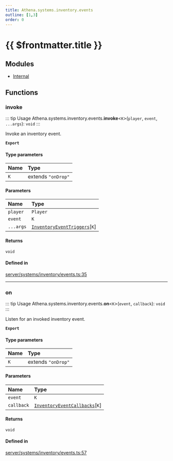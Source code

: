```yaml
---
title: Athena.systems.inventory.events
outline: [1,3]
order: 0
---
```


# {{ $frontmatter.title }}


## Modules

- [Internal](server_systems_inventory_events_Internal.md)

## Functions

### invoke

::: tip Usage
Athena.systems.inventory.events.**invoke**<`K`\>(`player`, `event`, `...args`): `void`
:::

Invoke an inventory event.

**`Export`**

#### Type parameters

| Name | Type |
| :------ | :------ |
| `K` | extends ``"onDrop"`` |

#### Parameters

| Name | Type |
| :------ | :------ |
| `player` | `Player` |
| `event` | `K` |
| `...args` | [`InventoryEventTriggers`](../interfaces/server_systems_inventory_events_Internal_InventoryEventTriggers.md)[`K`] |

#### Returns

`void`

#### Defined in

[server/systems/inventory/events.ts:35](https://github.com/Stuyk/altv-athena/blob/fc54439/src/core/server/systems/inventory/events.ts#L35)

___

### on

::: tip Usage
Athena.systems.inventory.events.**on**<`K`\>(`event`, `callback`): `void`
:::

Listen for an invoked inventory event.

**`Export`**

#### Type parameters

| Name | Type |
| :------ | :------ |
| `K` | extends ``"onDrop"`` |

#### Parameters

| Name | Type |
| :------ | :------ |
| `event` | `K` |
| `callback` | [`InventoryEventCallbacks`](../interfaces/server_systems_inventory_events_Internal_InventoryEventCallbacks.md)[`K`] |

#### Returns

`void`

#### Defined in

[server/systems/inventory/events.ts:57](https://github.com/Stuyk/altv-athena/blob/fc54439/src/core/server/systems/inventory/events.ts#L57)

